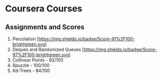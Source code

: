 # Coursera Courses
## Assignments and Scores
1. Percolation [https://img.shields.io/badge/Score-91%2F100-brightgreen.svg]
2. Deques and Randomized Queues [https://img.shields.io/badge/Score-97%2F100-brightgreen.svg]
3. Collinear Points - 92/100
4. 8puzzle - 100/100
5. Kd-Trees - 84/100